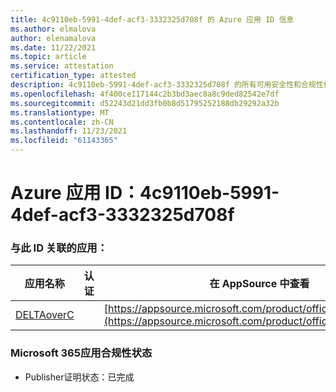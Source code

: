 ```yaml
---
title: 4c9110eb-5991-4def-acf3-3332325d708f 的 Azure 应用 ID 信息
ms.author: elmalova
author: elenamalova
ms.date: 11/22/2021
ms.topic: article
ms.service: attestation
certification_type: attested
description: 4c9110eb-5991-4def-acf3-3332325d708f 的所有可用安全性和合规性信息。
ms.openlocfilehash: 4f400ce117144c2b3bd3aec8a8c9ded82542e7df
ms.sourcegitcommit: d52243d21dd3fb0b8d51795252188db29292a32b
ms.translationtype: MT
ms.contentlocale: zh-CN
ms.lasthandoff: 11/23/2021
ms.locfileid: "61143365"
---
```

# <a name="azure-app-id-4c9110eb-5991-4def-acf3-3332325d708f"></a>Azure 应用 ID：4c9110eb-5991-4def-acf3-3332325d708f


### <a name="apps-associated-with-this-id"></a>与此 ID 关联的应用：
| **应用名称** | **认证** | **在 AppSource 中查看** |
|--------------|---------------|-----------------------|
| [DELTAoverC](https://docs.microsoft.com/microsoft-365-app-certification/forward/WA200003286) |  | [https://appsource.microsoft.com/product/office/WA200003286](https://appsource.microsoft.com/product/office/WA200003286) |

### <a name="microsoft-365-app-compliance-status"></a>Microsoft 365应用合规性状态
- Publisher证明状态：已完成
